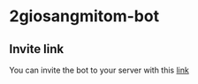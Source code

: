 # 2giosangmitom-bot

## Invite link

You can invite the bot to your server with this [link](https://discord.com/oauth2/authorize?client_id=1390858240539099146&permissions=274877990976&integration_type=0&scope=bot)
